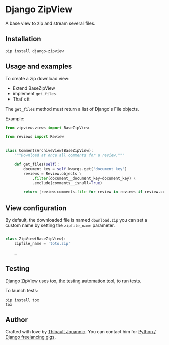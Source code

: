 Django ZipView
==============

A base view to zip and stream several files.

Installation
------------

    pip install django-zipview

Usage and examples
------------------

To create a zip download view:

 * Extend BaseZipView
 * implement `get_files`
 * That's it

The `get_files` method must return a list of Django's File objects.

Example:

```python
from zipview.views import BaseZipView

from reviews import Review


class CommentsArchiveView(BaseZipView):
    """Download at once all comments for a review."""

    def get_files(self):
        document_key = self.kwargs.get('document_key')
        reviews = Review.objects \
            .filter(document__document_key=document_key) \
            .exclude(comments__isnull=True)

        return [review.comments.file for review in reviews if review.comments.name]
```

View configuration
------------------

By default, the downloaded file is named `download.zip` you can set a custom name
by setting the `zipfile_name` parameter.

```python

class ZipView(BaseZipView):
    zipfile_name = 'toto.zip'

    …
```

Testing
-------

Django ZipView uses [tox, the testing automation tool](https://tox.readthedocs.org/en/latest/),
to run tests.

To launch tests:

    pip install tox
    tox


Author
------

Crafted with love by [Thibault Jouannic](http://www.miximum.fr). You can
contact him for [Python / Django freelancing gigs](http://www.miximum.fr/a-propos/).
